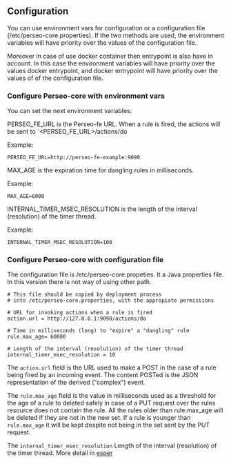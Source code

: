 
## Configuration
You can use environment vars for configuration or a configuration file (/etc/perseo-core.properties). If the two methods are used, the environment variables will have priority over the values of the configuration file.

Moreover in case of use docker container then entrypoint is also have in account. In this case the environment variables will have priority over the values docker entrypoint, and docker entrypoint will have priority over the values of of the configuration file.



### Configure Perseo-core with environment vars

You can set the next environment variables:

PERSEO_FE_URL is the Perseo-fe URL. When a rule is fired, the actions will be sent to  `<PERSEO_FE_URL>/actions/do

Example:
```
PERSEO_FE_URL=http://perseo-fe-example:9090
```

MAX_AGE is the expiration time for dangling rules in milliseconds.

Example:
```
MAX_AGE=6000
```

INTERNAL_TIMER_MSEC_RESOLUTION is the length of the interval (resolution) of the timer thread.

Example:
```
INTERNAL_TIMER_MSEC_RESOLUTION=100
```


### Configure Perseo-core with configuration file

The configuration file is /etc/perseo-core.propeties. It a Java properties file. In this version there is not way of using other path.
```
# This file should be copied by deployment process
# into /etc/perseo-core.properties, with the appropiate permissions

# URL for invoking actions when a rule is fired
action.url = http://127.0.0.1:9090/actions/do

# Time in milliseconds (long) to "expire" a "dangling" rule
rule.max_age= 60000

# Length of the interval (resolution) of the timer thread
internal_timer_msec_resolution = 10
```

The `action.url` field is the URL used to make a POST in the case of a rule being fired by an incoming event. The content POSTed is the JSON representation of the derived  ("complex") event.

The `rule.max_age` field is the value in milliseconds used as a threshold for the age of a rule to deleted safely in case of a PUT request over the rules resource does not contain the rule. All the rules older than rule.max_age will be deleted if they are not in the new set. If a rule is younger than `rule.max_age` it will be kept despite not being in the set sent by the PUT request.

The `internal_timer_msec_resolution` Length of the interval (resolution) of the timer thread. More detail in [esper](http://esper.espertech.com/release-8.4.0/javadoc-esper/com/espertech/esper/common/client/configuration/runtime/ConfigurationRuntimeThreading.html#setInternalTimerMsecResolution-long-)
